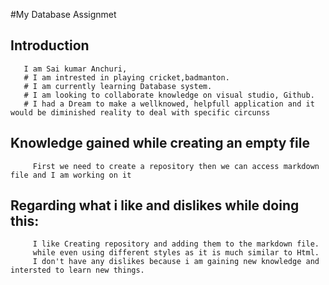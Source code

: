 #My Database Assignmet
 ## Introduction
       I am Sai kumar Anchuri,
       # I am intrested in playing cricket,badmanton.
       # I am currently learning Database system.
       # I am looking to collaborate knowledge on visual studio, Github.
       # I had a Dream to make a wellknowed, helpfull application and it would be diminished reality to deal with specific circunss 
  ## Knowledge gained while creating an empty file
         First we need to create a repository then we can access markdown file and I am working on it
  ## Regarding what i like and dislikes while doing this:
         I like Creating repository and adding them to the markdown file.
         while even using different styles as it is much similar to Html.
         I don't have any dislikes because i am gaining new knowledge and intersted to learn new things.

